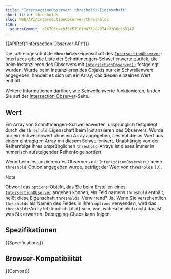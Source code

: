 ```yaml
---
title: "IntersectionObserver: thresholds-Eigenschaft"
short-title: thresholds
slug: Web/API/IntersectionObserver/thresholds
l10n:
  sourceCommit: d16706e4e930c57161d473287374a9286c663147
---
```


{{APIRef("Intersection Observer API")}}

Die schreibgeschützte **`thresholds`**-Eigenschaft des [`IntersectionObserver`](/de/docs/Web/API/IntersectionObserver)-Interfaces gibt die Liste der Schnittmengen-Schwellenwerte zurück, die beim Instanziieren des Observers mit [`IntersectionObserver()`](/de/docs/Web/API/IntersectionObserver/IntersectionObserver) festgelegt wurden. Wurde beim Instanziieren des Objekts nur ein Schwellenwert angegeben, handelt es sich um ein Array, das diesen einzelnen Wert enthält.

Weitere Informationen darüber, wie Schwellenwerte funktionieren, finden Sie auf der [Intersection Observer](/de/docs/Web/API/Intersection_Observer_API#thresholds)-Seite.

## Wert

Ein Array von Schnittmengen-Schwellenwerten, ursprünglich festgelegt durch die `threshold`-Eigenschaft beim Instanziieren des Observers. Wurde nur ein Schwellenwert ohne ein Array angegeben, besteht dieser Wert aus einem eintragigen Array mit diesem Schwellenwert. Unabhängig von der Reihenfolge Ihres ursprünglichen `threshold`-Arrays ist dieses immer in numerisch aufsteigender Reihenfolge sortiert.

Wenn beim Instanziieren des Observers mit `IntersectionObserver()` keine `threshold`-Option angegeben wurde, beträgt der Wert von `thresholds` `[0]`.

> [!NOTE]
> Obwohl das `options`-Objekt, das Sie beim Erstellen eines [`IntersectionObserver`](/de/docs/Web/API/IntersectionObserver) angeben können, ein Feld namens `threshold` enthält, heißt diese Eigenschaft `thresholds`. Verwirrend? Ja. Wenn Sie versehentlich `thresholds` als Namen des Feldes in Ihren `options` verwenden, wird das `thresholds`-Array letztendlich `[0.0]` sein, was wahrscheinlich nicht das ist, was Sie erwarten. Debugging-Chaos kann folgen.

## Spezifikationen

{{Specifications}}

## Browser-Kompatibilität

{{Compat}}
